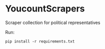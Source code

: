 # YoucountScrapers
Scraper collection for political representatives

Run:

```
pip install -r requirements.txt
```
